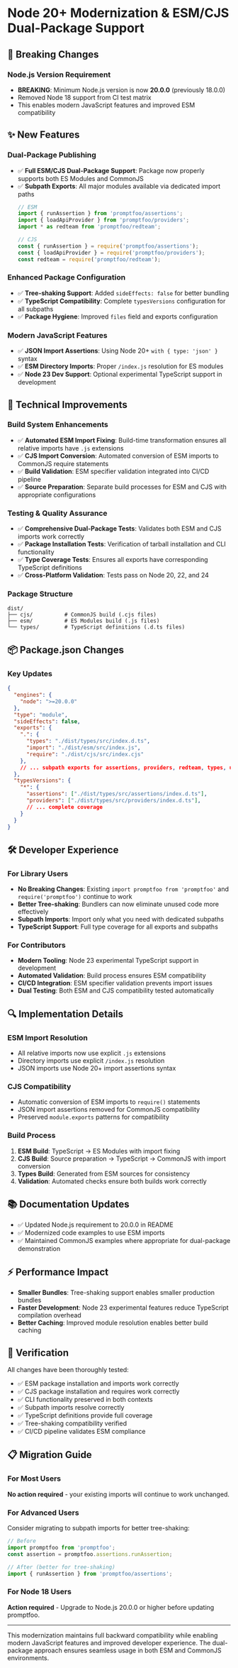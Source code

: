 # Node 20+ Modernization & ESM/CJS Dual-Package Support

## 🚨 Breaking Changes

### Node.js Version Requirement
- **BREAKING**: Minimum Node.js version is now **20.0.0** (previously 18.0.0)
- Removed Node 18 support from CI test matrix
- This enables modern JavaScript features and improved ESM compatibility

## ✨ New Features

### Dual-Package Publishing
- ✅ **Full ESM/CJS Dual-Package Support**: Package now properly supports both ES Modules and CommonJS
- ✅ **Subpath Exports**: All major modules available via dedicated import paths
  ```javascript
  // ESM
  import { runAssertion } from 'promptfoo/assertions';
  import { loadApiProvider } from 'promptfoo/providers';
  import * as redteam from 'promptfoo/redteam';
  
  // CJS
  const { runAssertion } = require('promptfoo/assertions');
  const { loadApiProvider } = require('promptfoo/providers');
  const redteam = require('promptfoo/redteam');
  ```

### Enhanced Package Configuration
- ✅ **Tree-shaking Support**: Added `sideEffects: false` for better bundling
- ✅ **TypeScript Compatibility**: Complete `typesVersions` configuration for all subpaths
- ✅ **Package Hygiene**: Improved `files` field and exports configuration

### Modern JavaScript Features
- ✅ **JSON Import Assertions**: Using Node 20+ `with { type: 'json' }` syntax
- ✅ **ESM Directory Imports**: Proper `/index.js` resolution for ES modules
- ✅ **Node 23 Dev Support**: Optional experimental TypeScript support in development

## 🔧 Technical Improvements

### Build System Enhancements
- ✅ **Automated ESM Import Fixing**: Build-time transformation ensures all relative imports have `.js` extensions
- ✅ **CJS Import Conversion**: Automated conversion of ESM imports to CommonJS require statements
- ✅ **Build Validation**: ESM specifier validation integrated into CI/CD pipeline
- ✅ **Source Preparation**: Separate build processes for ESM and CJS with appropriate configurations

### Testing & Quality Assurance
- ✅ **Comprehensive Dual-Package Tests**: Validates both ESM and CJS imports work correctly
- ✅ **Package Installation Tests**: Verification of tarball installation and CLI functionality
- ✅ **Type Coverage Tests**: Ensures all exports have corresponding TypeScript definitions
- ✅ **Cross-Platform Validation**: Tests pass on Node 20, 22, and 24

### Package Structure
```
dist/
├── cjs/          # CommonJS build (.cjs files)
├── esm/          # ES Modules build (.js files) 
└── types/        # TypeScript definitions (.d.ts files)
```

## 📦 Package.json Changes

### Key Updates
```json
{
  "engines": {
    "node": ">=20.0.0"
  },
  "type": "module",
  "sideEffects": false,
  "exports": {
    ".": {
      "types": "./dist/types/src/index.d.ts",
      "import": "./dist/esm/src/index.js",
      "require": "./dist/cjs/src/index.cjs"
    },
    // ... subpath exports for assertions, providers, redteam, types, util, etc.
  },
  "typesVersions": {
    "*": {
      "assertions": ["./dist/types/src/assertions/index.d.ts"],
      "providers": ["./dist/types/src/providers/index.d.ts"],
      // ... complete coverage
    }
  }
}
```

## 🛠️ Developer Experience

### For Library Users
- **No Breaking Changes**: Existing `import promptfoo from 'promptfoo'` and `require('promptfoo')` continue to work
- **Better Tree-shaking**: Bundlers can now eliminate unused code more effectively
- **Subpath Imports**: Import only what you need with dedicated subpaths
- **TypeScript Support**: Full type coverage for all exports and subpaths

### For Contributors
- **Modern Tooling**: Node 23 experimental TypeScript support in development
- **Automated Validation**: Build process ensures ESM compatibility
- **CI/CD Integration**: ESM specifier validation prevents import issues
- **Dual Testing**: Both ESM and CJS compatibility tested automatically

## 🔍 Implementation Details

### ESM Import Resolution
- All relative imports now use explicit `.js` extensions
- Directory imports use explicit `/index.js` resolution
- JSON imports use Node 20+ import assertions syntax

### CJS Compatibility
- Automatic conversion of ESM imports to `require()` statements  
- JSON import assertions removed for CommonJS compatibility
- Preserved `module.exports` patterns for compatibility

### Build Process
1. **ESM Build**: TypeScript → ES Modules with import fixing
2. **CJS Build**: Source preparation → TypeScript → CommonJS with import conversion
3. **Types Build**: Generated from ESM sources for consistency
4. **Validation**: Automated checks ensure both builds work correctly

## 📚 Documentation Updates

- ✅ Updated Node.js requirement to 20.0.0 in README
- ✅ Modernized code examples to use ESM imports
- ✅ Maintained CommonJS examples where appropriate for dual-package demonstration

## ⚡ Performance Impact

- **Smaller Bundles**: Tree-shaking support enables smaller production bundles
- **Faster Development**: Node 23 experimental features reduce TypeScript compilation overhead
- **Better Caching**: Improved module resolution enables better build caching

## 🎯 Verification

All changes have been thoroughly tested:
- ✅ ESM package installation and imports work correctly
- ✅ CJS package installation and requires work correctly  
- ✅ CLI functionality preserved in both contexts
- ✅ Subpath imports resolve correctly
- ✅ TypeScript definitions provide full coverage
- ✅ Tree-shaking compatibility verified
- ✅ CI/CD pipeline validates ESM compliance

## 📋 Migration Guide

### For Most Users
**No action required** - your existing imports will continue to work unchanged.

### For Advanced Users
Consider migrating to subpath imports for better tree-shaking:
```javascript
// Before
import promptfoo from 'promptfoo';
const assertion = promptfoo.assertions.runAssertion;

// After (better for tree-shaking)
import { runAssertion } from 'promptfoo/assertions';
```

### For Node 18 Users
**Action required** - Upgrade to Node.js 20.0.0 or higher before updating promptfoo.

---

This modernization maintains full backward compatibility while enabling modern JavaScript features and improved developer experience. The dual-package approach ensures seamless usage in both ESM and CommonJS environments.